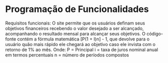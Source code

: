# Programação de Funcionalidades

Requisitos funcionais:
O site permite que os usuários definam seus objetivos financeiros recebendo o valor desejado a ser alcançado, acompanhando o resultado mensal para alcançar seus objetivos.
O código-fonte contém a fórmula matemática [P(1 + I)n] - 1, que devolve para o usuário quão mais rápido ele chegará ao objetivo caso ele invista com o retorno de 1% ao mês. 
Onde:
P = Principal
i = taxa de juros nominal anual em termos percentuais
n = número de períodos compostos 



